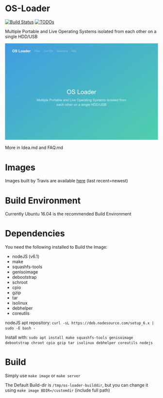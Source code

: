 # OS-Loader
[![Build Status](https://travis-ci.org/os-loader/os-loader.svg?branch=master)](https://travis-ci.org/os-loader/os-loader)
[![TODOs](https://todofy.org/b/os-loader/os-loader)](https://todofy.org/r/os-loader/os-loader)

Multiple Portable and Live Operating Systems isolated from each other on a single HDD/USB

![Screenshot](/OS-Loader.png?raw=true)

More in Idea.md and FAQ.md

# Images
Images built by Travis are available [here](https://os-loader.mkg20001.sytes.net/?C=M;O=D) (last recent=newest)

# Build Environment
Currently Ubuntu 16.04 is the recommended Build Environment

# Dependencies
You need the following installed to Build the Image:
 - nodeJS (v6.1)
 - make
 - squashfs-tools
 - genisoimage
 - debootstrap
 - schroot
 - cpio
 - gzip
 - tar
 - isolinux
 - debhelper
 - coreutils

 nodeJS apt repository: ```curl -sL https://deb.nodesource.com/setup_6.x | sudo -E bash -```

Install with: ```sudo apt install make squashfs-tools genisoimage debootstrap chroot cpio gzip tar isolinux debhelper coreutils nodejs```

# Build
Simply use ```make image``` or ```make server```

The Default Build-dir is ```/tmp/os-loader-builddir```, but you can change it using ```make image BDIR=/customdir``` (include full path)
